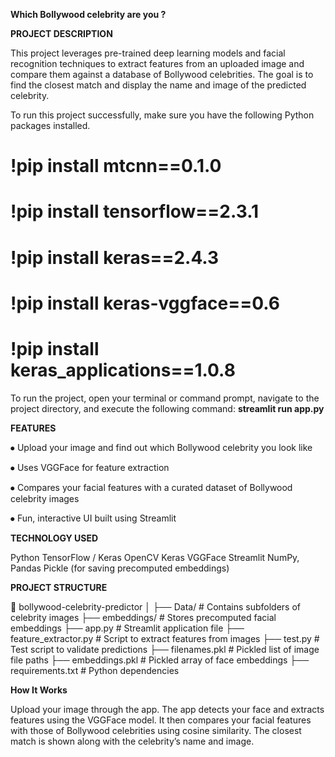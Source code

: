 **Which Bollywood celebrity are you ?**

**PROJECT DESCRIPTION** 

This project leverages pre-trained deep learning models and facial recognition techniques to extract features from an uploaded image and compare them against a database of Bollywood celebrities. The goal is to find the closest match and display the name and image of the predicted celebrity.

To run this project successfully, make sure you have the following Python packages installed.
# !pip install mtcnn==0.1.0
# !pip install tensorflow==2.3.1
# !pip install keras==2.4.3
# !pip install keras-vggface==0.6
# !pip install keras_applications==1.0.8

To run the project, open your terminal or command prompt, navigate to the project directory, and execute the following command:
**streamlit run app.py**

**FEATURES**

⦁	Upload your image and find out which Bollywood celebrity you look like

⦁	Uses VGGFace for feature extraction

⦁	Compares your facial features with a curated dataset of Bollywood celebrity images

⦁	Fun, interactive UI built using Streamlit

**TECHNOLOGY USED**

Python
TensorFlow / Keras
OpenCV
Keras VGGFace
Streamlit
NumPy, Pandas
Pickle (for saving precomputed embeddings)

**PROJECT STRUCTURE**

📁 bollywood-celebrity-predictor
│
├── Data/                   # Contains subfolders of celebrity images
├── embeddings/             # Stores precomputed facial embeddings
├── app.py                  # Streamlit application file
├── feature_extractor.py    # Script to extract features from images
├── test.py                 # Test script to validate predictions
├── filenames.pkl           # Pickled list of image file paths
├── embeddings.pkl          # Pickled array of face embeddings
├── requirements.txt        # Python dependencies

**How It Works**

Upload your image through the app.
The app detects your face and extracts features using the VGGFace model.
It then compares your facial features with those of Bollywood celebrities using cosine similarity.
The closest match is shown along with the celebrity’s name and image.
